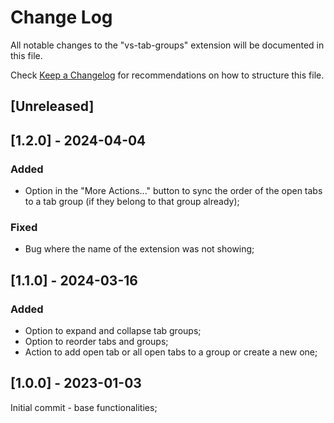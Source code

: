 # Change Log

All notable changes to the "vs-tab-groups" extension will be documented in this file.

Check [Keep a Changelog](http://keepachangelog.com/) for recommendations on how to structure this file.

## [Unreleased]

## [1.2.0] - 2024-04-04

### Added

  - Option in the "More Actions..." button to sync the order of the open tabs to a tab group (if they belong to that group already);

### Fixed

  - Bug where the name of the extension was not showing;

## [1.1.0] - 2024-03-16

### Added

 - Option to expand and collapse tab groups;
 - Option to reorder tabs and groups;
 - Action to add open tab or all open tabs to a group or create a new one;

## [1.0.0] - 2023-01-03

Initial commit - base functionalities;